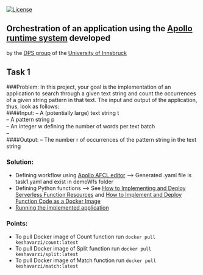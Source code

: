 [![License](https://img.shields.io/badge/License-Apache%202.0-blue.svg)](https://opensource.org/licenses/Apache-2.0)

## Orchestration of an application using the [Apollo runtime system](https://apollowf.github.io/) developed
by the [DPS group](https://dps.uibk.ac.at/) of the [University of Innsbruck](https://www.uibk.ac.at/index.html.en)

## Task 1
###Problem:
In this project, your goal is the implementation of an application to search through a given text string and count the
occurrences of a given string pattern in that text. The input and output of the application, thus, look as follows:<br>
####Input:
–    A (potentially large) text string t <br>
–    A pattern string p <br>
–    An integer w  deﬁning the number of words per text batch <br>
–    
####Output:
–    The number r  of occurrences of the pattern string in the text string <br>

### Solution:
- Defining workflow using [Apollo AFCL editor](https://github.com/Apollo-AFCL/AFCLEditor) --> Generated .yaml file is task1.yaml and exist in demoWfs folder
- Defining Python functions --> See [How to Implementing and Deploy Serverless Function Resources](https://github.com/Apollo-Core/Tutorial/tree/master/Part_2) and [How to Implement and Deploy Function Code as a Docker Image](https://github.com/Apollo-Core/Tutorial/tree/master/Part_3)
- [Running the implemented application](https://github.com/Apollo-Core/Tutorial/tree/master/Part_3.5)

### Points:
- To pull Docker image of Count function run `docker pull keshavarzi/count:latest`
- To pull Docker image of Split function run `docker pull keshavarzi/split:latest`
- To pull Docker image of Match function run `docker pull keshavarzi/match:latest`
